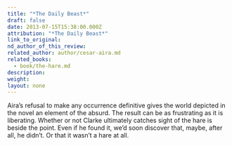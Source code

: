 ```yaml
---
title: "*The Daily Beast*"
draft: false
date: 2013-07-15T15:38:00.000Z
attribution: "*The Daily Beast*"
link_to_original:
nd_author_of_this_review:
related_author: author/cesar-aira.md
related_books:
  - book/the-hare.md
description:
weight:
layout: none
---
```

Aira’s refusal to make any occurrence definitive gives the world depicted in the novel an element of the absurd. The result can be as frustrating as it is liberating. Whether or not Clarke ultimately catches sight of the hare is beside the point. Even if he found it, we’d soon discover that, maybe, after all, he didn’t. Or that it wasn’t a hare at all.

